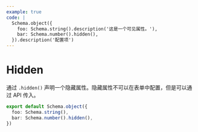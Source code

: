 ```yaml
---
example: true
code: |
  Schema.object({
    foo: Schema.string().description('这是一个可见属性。'),
    bar: Schema.number().hidden(),
  }).description('配置项')
---
```


# Hidden

通过 `.hidden()` 声明一个隐藏属性。隐藏属性不可以在表单中配置，但是可以通过 API 传入。

```ts
export default Schema.object({
  foo: Schema.string(),
  bar: Schema.number().hidden(),
})
```
